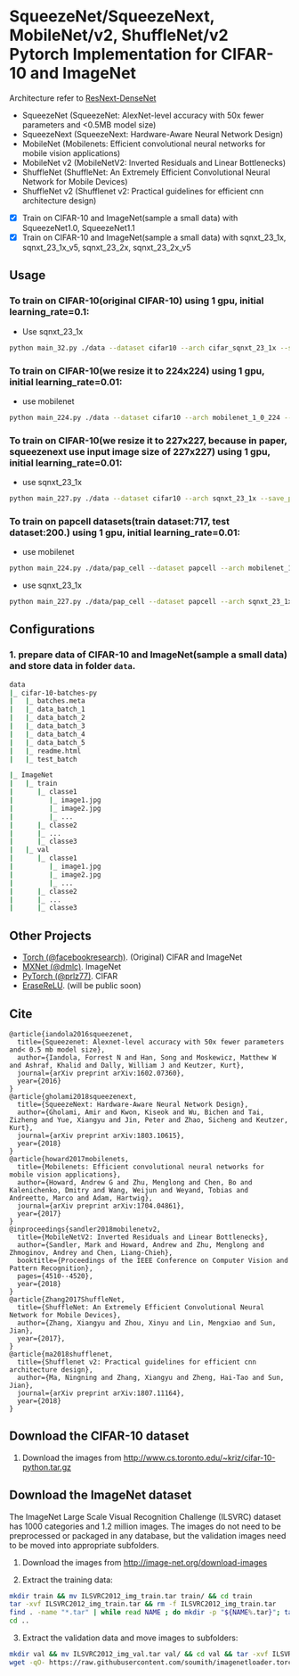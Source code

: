 # SqueezeNet/SqueezeNext, MobileNet/v2, ShuffleNet/v2 Pytorch Implementation for CIFAR-10 and ImageNet
Architecture refer to [ResNext-DenseNet](https://github.com/D-X-Y/ResNeXt-DenseNet)
- SqueezeNet (SqueezeNet: AlexNet-level accuracy with 50x fewer parameters and <0.5MB model size)
- SqueezeNext (SqueezeNext: Hardware-Aware Neural Network Design)
- MobileNet (Mobilenets: Efficient convolutional neural networks for mobile vision applications)
- MobileNet v2 (MobileNetV2: Inverted Residuals and Linear Bottlenecks)
- ShuffleNet (ShuffleNet: An Extremely Efficient Convolutional Neural Network for Mobile Devices)
- ShuffleNet v2 (Shufflenet v2: Practical guidelines for efficient cnn architecture design)

- [x] Train on CIFAR-10 and ImageNet(sample a small data) with SqueezeNet1.0, SqueezeNet1.1
- [x] Train on CIFAR-10 and ImageNet(sample a small data) with sqnxt_23_1x, sqnxt_23_1x_v5, sqnxt_23_2x, sqnxt_23_2x_v5

## Usage
### To train on CIFAR-10(original CIFAR-10) using 1 gpu, initial learning_rate=0.1:
- Use sqnxt_23_1x
```bash
python main_32.py ./data --dataset cifar10 --arch cifar_sqnxt_23_1x --save_path ./snapshots/cifar10_sqnxt_23_1x_300 --epochs 300 --learning_rate 0.1 --schedule 150 225 --gammas 0.1 0.1 --batch_size 128 --workers 4 --ngpu 1
```
### To train on CIFAR-10(we resize it to 224x224) using 1 gpu, initial learning_rate=0.01: 
- use mobilenet
```bash
python main_224.py ./data --dataset cifar10 --arch mobilenet_1_0_224 --save_path ./snapshots/cifar10_mobilenet_1_0_224_300 --epochs 300 --learning_rate 0.01 --schedule 150 225 --gammas 0.1 0.1 --batch_size 8 --workers 4 --ngpu 1
```
### To train on CIFAR-10(we resize it to 227x227, because in paper, squeezenext use input image size of 227x227) using 1 gpu, initial learning_rate=0.01: 
- use sqnxt_23_1x
```bash
python main_227.py ./data --dataset cifar10 --arch sqnxt_23_1x --save_path ./snapshots/cifar10_sqnxt_23_1x_227_300 --epochs 300 --learning_rate 0.01 --schedule 150 225 --gammas 0.1 0.1 --batch_size 8 --workers 4 --ngpu 1
```
### To train on papcell datasets(train dataset:717, test dataset:200.) using 1 gpu, initial learning_rate=0.01: 
- use mobilenet
```bash
python main_224.py ./data/pap_cell --dataset papcell --arch mobilenet_1_0_224 --save_path ./snapshots/papcell_mobilenet_1_0_224_300 --epochs 300 --learning_rate 0.01 --schedule 150 225 --gammas 0.1 0.1 --batch_size 8 --workers 4 --ngpu 1
```
- use sqnxt_23_1x
```bash
python main_227.py ./data/pap_cell --dataset papcell --arch sqnxt_23_1x --save_path ./snapshots/papcell_sqnxt_23_1x_227_300 --epochs 300 --learning_rate 0.01 --schedule 150 225 --gammas 0.1 0.1 --batch_size 8 --workers 4 --ngpu 1
```
## Configurations

### 1.  prepare data of CIFAR-10 and ImageNet(sample a small data) and store data in folder `data`.
```bash
data
|_ cifar-10-batches-py
|   |_ batches.meta
|   |_ data_batch_1
|   |_ data_batch_2
|   |_ data_batch_3
|   |_ data_batch_4
|   |_ data_batch_5
|   |_ readme.html
|   |_ test_batch

|_ ImageNet
|   |_ train
|      |_ classe1
|         |_ image1.jpg
|         |_ image2.jpg
|         |_ ...
|      |_ classe2
|      |_ ...
|      |_ classe3
|   |_ val
|      |_ classe1
|         |_ image1.jpg
|         |_ image2.jpg
|         |_ ...
|      |_ classe2
|      |_ ...
|      |_ classe3

```


## Other Projects
* [Torch (@facebookresearch)](https://github.com/facebookresearch/ResNeXt). (Original) CIFAR and ImageNet
* [MXNet (@dmlc)](https://github.com/dmlc/mxnet/tree/master/example/image-classification#imagenet-1k). ImageNet
* [PyTorch (@prlz77)](https://github.com/prlz77/ResNeXt.pytorch). CIFAR
* [EraseReLU](https://github.com/D-X-Y/EraseReLU). (will be public soon)

## Cite
```
@article{iandola2016squeezenet,
  title={Squeezenet: Alexnet-level accuracy with 50x fewer parameters and< 0.5 mb model size},
  author={Iandola, Forrest N and Han, Song and Moskewicz, Matthew W and Ashraf, Khalid and Dally, William J and Keutzer, Kurt},
  journal={arXiv preprint arXiv:1602.07360},
  year={2016}
}
@article{gholami2018squeezenext,
  title={SqueezeNext: Hardware-Aware Neural Network Design},
  author={Gholami, Amir and Kwon, Kiseok and Wu, Bichen and Tai, Zizheng and Yue, Xiangyu and Jin, Peter and Zhao, Sicheng and Keutzer, Kurt},
  journal={arXiv preprint arXiv:1803.10615},
  year={2018}
}
@article{howard2017mobilenets,
  title={Mobilenets: Efficient convolutional neural networks for mobile vision applications},
  author={Howard, Andrew G and Zhu, Menglong and Chen, Bo and Kalenichenko, Dmitry and Wang, Weijun and Weyand, Tobias and Andreetto, Marco and Adam, Hartwig},
  journal={arXiv preprint arXiv:1704.04861},
  year={2017}
}
@inproceedings{sandler2018mobilenetv2,
  title={MobileNetV2: Inverted Residuals and Linear Bottlenecks},
  author={Sandler, Mark and Howard, Andrew and Zhu, Menglong and Zhmoginov, Andrey and Chen, Liang-Chieh},
  booktitle={Proceedings of the IEEE Conference on Computer Vision and Pattern Recognition},
  pages={4510--4520},
  year={2018}
}
@article{Zhang2017ShuffleNet,
  title={ShuffleNet: An Extremely Efficient Convolutional Neural Network for Mobile Devices},
  author={Zhang, Xiangyu and Zhou, Xinyu and Lin, Mengxiao and Sun, Jian},
  year={2017},
}
@article{ma2018shufflenet,
  title={Shufflenet v2: Practical guidelines for efficient cnn architecture design},
  author={Ma, Ningning and Zhang, Xiangyu and Zheng, Hai-Tao and Sun, Jian},
  journal={arXiv preprint arXiv:1807.11164},
  year={2018}
}
```
## Download the CIFAR-10 dataset

1. Download the images from http://www.cs.toronto.edu/~kriz/cifar-10-python.tar.gz

## Download the ImageNet dataset
The ImageNet Large Scale Visual Recognition Challenge (ILSVRC) dataset has 1000 categories and 1.2 million images. The images do not need to be preprocessed or packaged in any database, but the validation images need to be moved into appropriate subfolders.

1. Download the images from http://image-net.org/download-images

2. Extract the training data:
  ```bash
  mkdir train && mv ILSVRC2012_img_train.tar train/ && cd train
  tar -xvf ILSVRC2012_img_train.tar && rm -f ILSVRC2012_img_train.tar
  find . -name "*.tar" | while read NAME ; do mkdir -p "${NAME%.tar}"; tar -xvf "${NAME}" -C "${NAME%.tar}"; rm -f "${NAME}"; done
  cd ..
  ```

3. Extract the validation data and move images to subfolders:
  ```bash
  mkdir val && mv ILSVRC2012_img_val.tar val/ && cd val && tar -xvf ILSVRC2012_img_val.tar
  wget -qO- https://raw.githubusercontent.com/soumith/imagenetloader.torch/master/valprep.sh | bash
  ```
